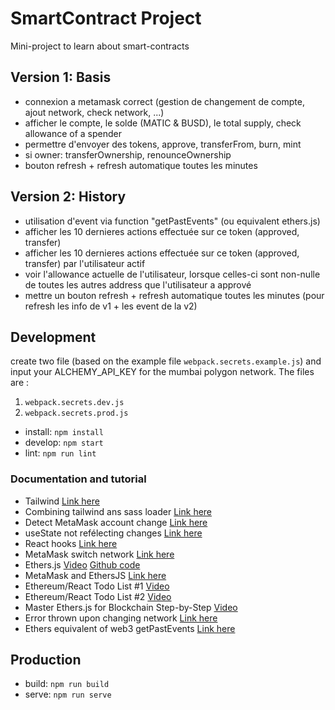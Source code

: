# SmartContract Project

Mini-project to learn about smart-contracts

## Version 1: Basis

- connexion a metamask correct (gestion de changement de compte, ajout network, check network, ...)
- afficher le compte, le solde (MATIC & BUSD), le total supply, check allowance of a spender
- permettre d'envoyer des tokens, approve, transferFrom, burn, mint
- si owner: transferOwnership, renounceOwnership
- bouton refresh + refresh automatique toutes les minutes

## Version 2: History

- utilisation d'event via function "getPastEvents" (ou equivalent ethers.js)
- afficher les 10 dernieres actions effectuée sur ce token (approved, transfer)
- afficher les 10 dernieres actions effectuée sur ce token (approved, transfer) par l'utilisateur actif
- voir l'allowance actuelle de l'utilisateur, lorsque celles-ci sont non-nulle de toutes les autres address que l'utilisateur a apprové
- mettre un bouton refresh + refresh automatique toutes les minutes (pour refresh les info de v1 + les event de la v2)

## Development

create two file (based on the example file `webpack.secrets.example.js`) and input your ALCHEMY_API_KEY for the mumbai polygon network.
The files are :

1. `webpack.secrets.dev.js`
2. `webpack.secrets.prod.js`

- install: `npm install`
- develop: `npm start`
- lint: `npm run lint`

### Documentation and tutorial

- Tailwind [Link here](https://tailwindcss.com/docs/installation)
- Combining tailwind ans sass loader [Link here](https://stackoverflow.com/questions/55606865/combining-tailwind-css-with-sass-using-webpack)
- Detect MetaMask account change [Link here](https://stackoverflow.com/questions/70663898/my-dapp-doesnt-detect-when-an-user-change-their-metamask-account)
- useState not refélecting changes [Link here](https://stackoverflow.com/questions/54069253/the-usestate-set-method-is-not-reflecting-a-change-immediately)
- React hooks [Link here](https://legacy.reactjs.org/docs/hooks-reference.html#useeffect)
- MetaMask switch network [Link here](https://ethereum.stackexchange.com/questions/117156/how-to-ask-the-metamask-user-to-switch-its-network)
- Ethers.js [Video](https://www.youtube.com/watch?v=yk7nVp5HTCk&t=1470s) [Github code](https://github.com/dappuniversity/ethers_examples/tree/master/examples)
- MetaMask and EthersJS [Link here](https://www.youtube.com/watch?v=swZRo6LFrCw)
- Ethereum/React Todo List #1 [Video](https://www.youtube.com/watch?v=AiWkkj8lSTc)
- Ethereum/React Todo List #2 [Video](https://www.youtube.com/watch?v=mmI5CpMw3gU)
- Master Ethers.js for Blockchain Step-by-Step [Video](https://www.youtube.com/watch?v=yk7nVp5HTCk)
- Error thrown upon changing network [Link here](https://github.com/Uniswap/web3-react/issues/127)
- Ethers equivalent of web3 getPastEvents [Link here](https://github.com/ethers-io/ethers.js/issues/52)

## Production

- build: `npm run build`
- serve: `npm run serve`
